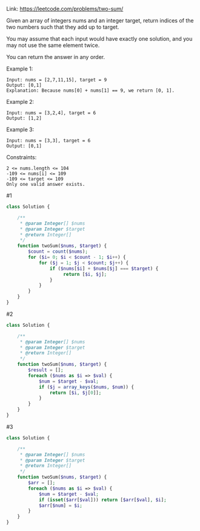 Link: https://leetcode.com/problems/two-sum/

Given an array of integers nums and an integer target, return indices of the two numbers such that they add up to target.

You may assume that each input would have exactly one solution, and you may not use the same element twice.

You can return the answer in any order.

Example 1:
```text
Input: nums = [2,7,11,15], target = 9
Output: [0,1]
Explanation: Because nums[0] + nums[1] == 9, we return [0, 1].
```

Example 2:
```text
Input: nums = [3,2,4], target = 6
Output: [1,2]
```

Example 3:
```text
Input: nums = [3,3], target = 6
Output: [0,1]
``` 

Constraints:
```text
2 <= nums.length <= 104
-109 <= nums[i] <= 109
-109 <= target <= 109
Only one valid answer exists.
```


#1
```php
class Solution {

    /**
     * @param Integer[] $nums
     * @param Integer $target
     * @return Integer[]
     */
    function twoSum($nums, $target) {
        $count = count($nums);
        for ($i= 0; $i < $count - 1; $i++) {
            for ($j = 1; $j < $count; $j++) {
                if ($nums[$i] + $nums[$j] === $target) {
                     return [$i, $j];
                }
            }
        }
    }
}
```

#2
```php
class Solution {

    /**
     * @param Integer[] $nums
     * @param Integer $target
     * @return Integer[]
     */
    function twoSum($nums, $target) {
        $result = [];
        foreach ($nums as $i => $val) {
            $num = $target - $val;
            if ($j = array_keys($nums, $num)) {
                return [$i, $j[0]];
            }
        }
    }
}
```

#3
```php
class Solution {

    /**
     * @param Integer[] $nums
     * @param Integer $target
     * @return Integer[]
     */
    function twoSum($nums, $target) {
        $arr = [];
        foreach ($nums as $i => $val) {
            $num = $target - $val;
            if (isset($arr[$val])) return [$arr[$val], $i];
            $arr[$num] = $i;
        }
    }
}
```
